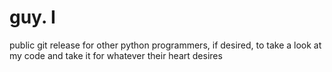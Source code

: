 # guy. I
public git release for other python programmers, if desired, to take a look at my code and take it for whatever their heart desires
